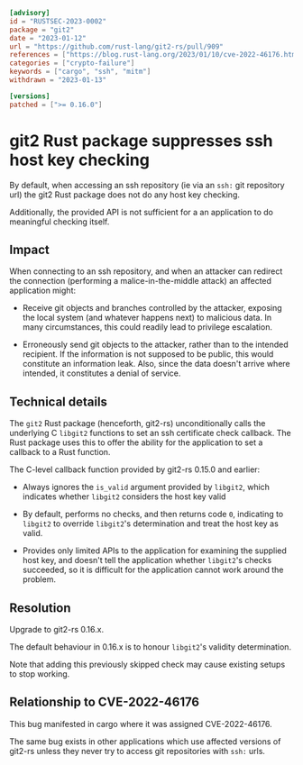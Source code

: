 ```toml
[advisory]
id = "RUSTSEC-2023-0002"
package = "git2"
date = "2023-01-12"
url = "https://github.com/rust-lang/git2-rs/pull/909"
references = ["https://blog.rust-lang.org/2023/01/10/cve-2022-46176.html"]
categories = ["crypto-failure"]
keywords = ["cargo", "ssh", "mitm"]
withdrawn = "2023-01-13"

[versions]
patched = [">= 0.16.0"]
```

# git2 Rust package suppresses ssh host key checking

By default, when accessing an ssh repository
(ie via an `ssh:` git repository url)
the git2 Rust package does not do any host key checking.

Additionally,
the provided API is not sufficient for a an application
to do meaningful checking itself.

## Impact

When connecting to an ssh repository,
and when an attacker can redirect the connection
(performing a malice-in-the-middle attack)
an affected application might:

 * Receive git objects and branches controlled by the attacker,
   exposing the local system (and whatever happens next)
   to malicious data.
   In many circumstances,
   this could readily lead to privilege escalation.

 * Erroneously send git objects to the attacker,
   rather than to the intended recipient.
   If the information is not supposed to be public,
   this would constitute an information leak.
   Also, since the data doesn't arrive where intended,
   it constitutes a denial of service.

## Technical details

The `git2` Rust package (henceforth, git2-rs)
unconditionally calls the underlying C `libgit2` functions to set
an ssh certificate check callback.
The Rust package uses this to offer
the ability for the application to set a callback to a Rust function.

The C-level callback function provided by git2-rs 0.15.0 and earlier:

 * Always ignores the `is_valid` argument provided by `libgit2`,
   which indicates whether `libgit2` considers the host key valid

 * By default, performs no checks, and then
   returns code `0`,
   indicating to `libgit2` to override `libgit2`'s determination
   and treat the host key as valid.

 * Provides only limited APIs to the application
   for examining the supplied host key,
   and doesn't tell the application
   whether `libgit2`'s checks succeeded,
   so it is difficult for the application cannot work around the problem.

## Resolution

Upgrade to git2-rs 0.16.x.

The default behaviour in 0.16.x is to
honour `libgit2`'s validity determination.

Note that adding this previously skipped check
may cause existing setups to stop working.

## Relationship to CVE-2022-46176

This bug manifested in cargo where it was assigned CVE-2022-46176.

The same bug exists in other applications which use
affected versions of git2-rs
unless they never try to access git repositories with `ssh:` urls.
